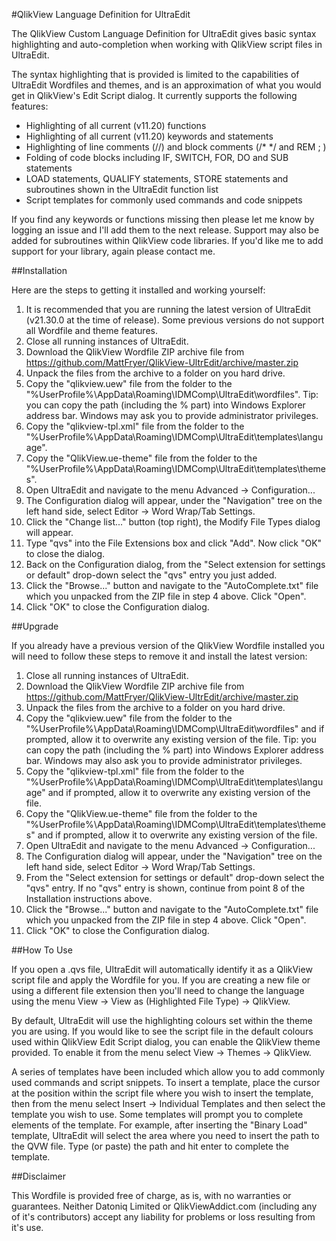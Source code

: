 #QlikView Language Definition for UltraEdit

The QlikView Custom Language Definition for UltraEdit gives basic syntax highlighting and auto-completion when working with QlikView script files in UltraEdit.

The syntax highlighting that is provided is limited to the capabilities of UltraEdit Wordfiles and themes, and is an approximation of what you would get in QlikView's Edit Script dialog. It currently supports the following features:

* Highlighting of all current (v11.20) functions
* Highlighting of all current (v11.20) keywords and statements
* Highlighting of line comments (//) and block comments (/* */ and REM ; ) 
* Folding of code blocks including IF, SWITCH, FOR, DO and SUB statements
* LOAD statements, QUALIFY statements, STORE statements and subroutines shown in the UltraEdit function list
* Script templates for commonly used commands and code snippets

If you find any keywords or functions missing then please let me know by logging an issue and I'll add them to the next release. Support may also be added for subroutines within QlikView code libraries. If you'd like me to add support for your library, again please contact me.


##Installation

Here are the steps to getting it installed and working yourself:

1. It is recommended that you are running the latest version of UltraEdit (v21.30.0 at the time of release). Some previous versions do not support all Wordfile and theme features.
2. Close all running instances of UltraEdit.
3. Download the QlikView Wordfile ZIP archive file from https://github.com/MattFryer/QlikView-UltrEdit/archive/master.zip
4. Unpack the files from the archive to a folder on you hard drive.
5. Copy the "qlikview.uew" file from the folder to the "%UserProfile%\AppData\Roaming\IDMComp\UltraEdit\wordfiles\". Tip: you can copy the path (including the % part) into Windows Explorer address bar. Windows may ask you to provide administrator privileges.
6. Copy the "qlikview-tpl.xml" file from the folder to the "%UserProfile%\AppData\Roaming\IDMComp\UltraEdit\templates\language\".
7. Copy the "QlikView.ue-theme" file from the folder to the "%UserProfile%\AppData\Roaming\IDMComp\UltraEdit\templates\themes\".
8. Open UltraEdit and navigate to the menu Advanced -> Configuration...
9. The Configuration dialog will appear, under the "Navigation" tree on the left hand side, select Editor -> Word Wrap/Tab Settings.
10. Click the "Change list..." button (top right), the Modify File Types dialog will appear.
11. Type "qvs" into the File Extensions box and click "Add". Now click "OK" to close the dialog.
12. Back on the Configuration dialog, from the "Select extension for settings or default" drop-down select the "qvs" entry you just added.
13. Click the "Browse..." button and navigate to the "AutoComplete.txt" file which you unpacked from the ZIP file in step 4 above. Click "Open".
14. Click "OK" to close the Configuration dialog.


##Upgrade

If you already have a previous version of the QlikView Wordfile installed you will need to follow these steps to remove it and install the latest version:

1. Close all running instances of UltraEdit.
2. Download the QlikView Wordfile ZIP archive file from https://github.com/MattFryer/QlikView-UltrEdit/archive/master.zip
3. Unpack the files from the archive to a folder on you hard drive.
4. Copy the "qlikview.uew" file from the folder to the "%UserProfile%\AppData\Roaming\IDMComp\UltraEdit\wordfiles\" and if prompted, allow it to overwrite any existing version of the file. Tip: you can copy the path (including the % part) into Windows Explorer address bar. Windows may also ask you to provide administrator privileges.
5. Copy the "qlikview-tpl.xml" file from the folder to the "%UserProfile%\AppData\Roaming\IDMComp\UltraEdit\templates\language\" and if prompted, allow it to overwrite any existing version of the file.
6. Copy the "QlikView.ue-theme" file from the folder to the "%UserProfile%\AppData\Roaming\IDMComp\UltraEdit\templates\themes\" and if prompted, allow it to overwrite any existing version of the file.
7. Open UltraEdit and navigate to the menu Advanced -> Configuration...
8. The Configuration dialog will appear, under the "Navigation" tree on the left hand side, select Editor -> Word Wrap/Tab Settings.
9. From the "Select extension for settings or default" drop-down select the "qvs" entry. If no "qvs" entry is shown, continue from point 8 of the Installation instructions above.
10. Click the "Browse..." button and navigate to the "AutoComplete.txt" file which you unpacked from the ZIP file in step 4 above. Click "Open".
11. Click "OK" to close the Configuration dialog.


##How To Use

If you open a .qvs file, UltraEdit will automatically identify it as a QlikView script file and apply the Wordfile for you. If you are creating a new file or using a different file extension then you'll need to change the language using the menu View -> View as (Highlighted File Type) -> QlikView.

By default, UltraEdit will use the highlighting colours set within the theme you are using. If you would like to see the script file in the default colours used within QlikView Edit Script dialog, you can enable the QlikView theme provided. To enable it from the menu select View -> Themes -> QlikView.

A series of templates have been included which allow you to add commonly used commands and script snippets. To insert a template, place the cursor at the position within the script file where you wish to insert the template, then from the menu select Insert -> Individual Templates and then select the template you wish to use. Some templates will prompt you to complete elements of the template. For example, after inserting the "Binary Load" template, UltraEdit will select the area where you need to insert the path to the QVW file. Type (or paste) the path and hit enter to complete the template.


##Disclaimer

This Wordfile is provided free of charge, as is, with no warranties or guarantees. Neither Datoniq Limited or QlikViewAddict.com (including any of it's contributors) accept any liability for problems or loss resulting from it's use. 
